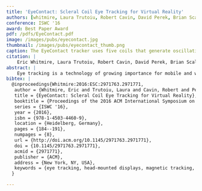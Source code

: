 ```yaml
---
title: 'EyeContact: Scleral Coil Eye Tracking for Virtual Reality'
authors: [whitmire, Laura Trutoiu, Robert Cavin, David Perek, Brian Scally, James O. Phillips, patel]
conference: ISWC '16
award: Best Paper Award
pdf: /pdfs/EyeContact.pdf
image: /images/pubs/eyecontact.jpg
thumbnail: /images/pubs/eyecontact_thumb.png
caption: The EyeContact tracker uses five coils that generate oscillating magnetic fields. By examining the signal in the scleral coil worn by the user, we are able to reconstruct the eye's orientation. Our model is able to predict eye gaze orientation with a mean error of 0.094 degrees.
citation: |
    Eric Whitmire, Laura Trutoiu, Robert Cavin, David Perek, Brian Scally, James Phillips, and Shwetak Patel. 2016. EyeContact: scleral coil eye tracking for virtual reality. In Proceedings of the 2016 ACM International Symposium on Wearable Computers (ISWC '16). ACM, New York, NY, USA, 184-191. DOI: http://dx.doi.org/10.1145/2971763.2971771
abstract: |
    Eye tracking is a technology of growing importance for mobile and wearable systems, particularly for newly emerging virtual and augmented reality applications (VR and AR). Current eye tracking solutions for wearable AR and VR headsets rely on optical tracking and achieve a typical accuracy of 0.5° to 1°. We investigate a high temporal and spatial resolution eye tracking system based on magnetic tracking using scleral search coils. This technique has historically relied on large generator coils several meters in diameter or requires a restraint for the user’s head. We propose a wearable scleral search coil tracking system that allows the user to walk around, and eliminates the need for a head restraint or room-sized coils. Our technique involves a unique placement of generator coils as well as a new calibration approach that accounts for the less uniform magnetic field created by the smaller coils. Using this technique, we can estimate the orientation of the eye with a mean calibrated accuracy of 0.094°.
bibtex: |
  @inproceedings{Whitmire:2016:ESC:2971763.2971771,
   author = {Whitmire, Eric and Trutoiu, Laura and Cavin, Robert and Perek, David and Scally, Brian and Phillips, James and Patel, Shwetak},
   title = {EyeContact: Scleral Coil Eye Tracking for Virtual Reality},
   booktitle = {Proceedings of the 2016 ACM International Symposium on Wearable Computers},
   series = {ISWC '16},
   year = {2016},
   isbn = {978-1-4503-4460-9},
   location = {Heidelberg, Germany},
   pages = {184--191},
   numpages = {8},
   url = {http://doi.acm.org/10.1145/2971763.2971771},
   doi = {10.1145/2971763.2971771},
   acmid = {2971771},
   publisher = {ACM},
   address = {New York, NY, USA},
   keywords = {eye tracking, head-mounted displays, magnetic tracking, scleral search coils, virtual reality},
  } 

---
```

